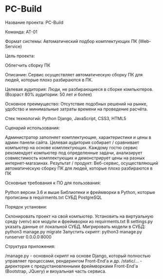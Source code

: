 # PC-Build
Название проекта: PC-Build

Команда: АТ-01

Формат системы: Автоматический подбор комплектующих ПК (Web-Service)

Цель проекта:

Облегчить сборку ПК 

Описание:
Сервис осуществляет автоматическую сборку ПК для людей, которые плохо разбираются в ПК.

Целевая аудитория:
Люди, не разбирающиеся в сборке компьютеров. (Возраст 80% аудитории: 50 лет и более)

Основное преимущество:
Отсутствие подобных решений на рынке, удобство и минимальные затраты времени на проведение расчёта.

Стек технологий: Python Django, JavaScript, CSS3, HTML5

Сценарий использования:

Администратор заполняет комплектующие, характеристики и цены в админ панели сайта.
Целевая аудитория собирает / сравнивает компьютер на основе комплектующих.
Каждому гостю сервис рекомендует компьютер под определенные задачи, анализирует совместимость комплектующих и демонстрирует цены на разных интернет-магазинах.
Результат / продукт: Веб-сервис, осуществляющий автоматическую сборку ПК для людей, которые плохо разбираются в ПК

Основные требования к ПО для пользования:

Python версии 3.6 и выше
Библиотеки и фреймворки в Python, которые прописаны в requirments.txt
СУБД PostgreSQL

Порядок установки:

Склонировать проект на свой компьютер.
Установить на виртуальную среду (venv) все модули и фреймворки из requirments.txt
В settings.py указать данные от локальной СУБД. 
Мигрировать модели в СУБД: python3 manage.py migrate
Запустить скрипт: python3 manage.py runserver 0.0.0.0:8000

Структура приложения:

/manage.py - основной скрипт на основе Django, который полностью управляет процессами, рендерингом Front-End'a и др.
/static/... - директория с предустановленными фреймворками Front-End'a (Bootstrap, JQuery) и визуальная часть сервиса.
